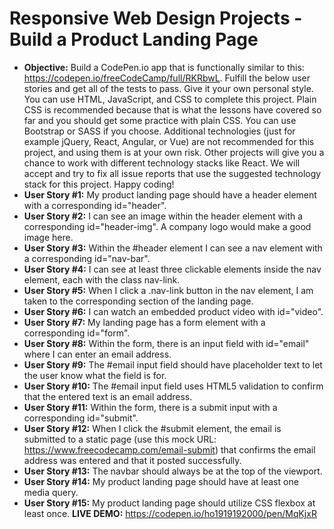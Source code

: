 # Responsive Web Design Projects - Build a Product Landing Page
- **Objective:** Build a CodePen.io app that is functionally similar to this: https://codepen.io/freeCodeCamp/full/RKRbwL.
Fulfill the below user stories and get all of the tests to pass. Give it your own personal style.
You can use HTML, JavaScript, and CSS to complete this project. Plain CSS is recommended because that is what the lessons have covered so far and you should get some practice with plain CSS. You can use Bootstrap or SASS if you choose. Additional technologies (just for example jQuery, React, Angular, or Vue) are not recommended for this project, and using them is at your own risk. Other projects will give you a chance to work with different technology stacks like React. We will accept and try to fix all issue reports that use the suggested technology stack for this project. Happy coding!
- **User Story #1:** My product landing page should have a header element with a corresponding id="header".
- **User Story #2:** I can see an image within the header element with a corresponding id="header-img". A company logo would make a good image here.
- **User Story #3:** Within the #header element I can see a nav element with a corresponding id="nav-bar".
- **User Story #4:** I can see at least three clickable elements inside the nav element, each with the class nav-link.
- **User Story #5:** When I click a .nav-link button in the nav element, I am taken to the corresponding section of the landing page.
- **User Story #6:** I can watch an embedded product video with id="video".
- **User Story #7:** My landing page has a form element with a corresponding id="form".
- **User Story #8:** Within the form, there is an input field with id="email" where I can enter an email address.
- **User Story #9:** The #email input field should have placeholder text to let the user know what the field is for.
- **User Story #10:** The #email input field uses HTML5 validation to confirm that the entered text is an email address.
- **User Story #11:** Within the form, there is a submit input with a corresponding id="submit".
- **User Story #12:** When I click the #submit element, the email is submitted to a static page (use this mock URL: https://www.freecodecamp.com/email-submit) that confirms the email address was entered and that it posted successfully.
- **User Story #13:** The navbar should always be at the top of the viewport.
- **User Story #14:** My product landing page should have at least one media query.
- **User Story #15:** My product landing page should utilize CSS flexbox at least once.
**LIVE DEMO:** https://codepen.io/ho1919192000/pen/MqKjxR
